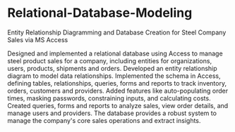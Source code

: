 # Relational-Database-Modeling
Entity Relationship Diagramming and Database Creation for Steel Company Sales via MS Access

Designed and implemented a relational database using Access to manage steel product sales for a company, including entities for organizations, users, products, shipments and orders. Developed an entity relationship diagram to model data relationships. Implemented the schema in Access, defining tables, relationships, queries, forms and reports to track inventory, orders, customers and providers. Added features like auto-populating order times, masking passwords, constraining inputs, and calculating costs. Created queries, forms and reports to analyze sales, view order details, and manage users and providers. The database provides a robust system to manage the company's core sales operations and extract insights.
